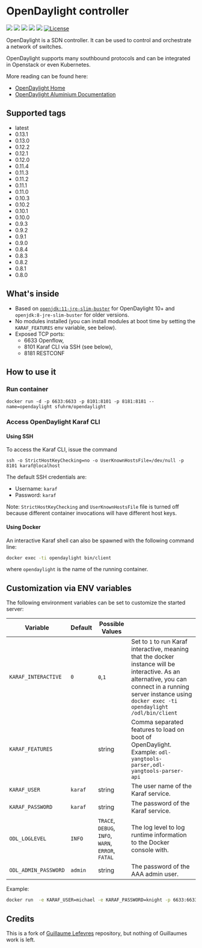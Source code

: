 # OpenDaylight controller

[![](https://img.shields.io/docker/pulls/sfuhrm/opendaylight?style=plastic)](https://hub.docker.com/repository/docker/sfuhrm/opendaylight/general)
[![](https://img.shields.io/docker/image-size/sfuhrm/opendaylight/latest?style=plastic)](https://hub.docker.com/repository/docker/sfuhrm/opendaylight/general)
[![](https://img.shields.io/microbadger/layers/sfuhrm/opendaylight?style=plastic)](https://hub.docker.com/repository/docker/sfuhrm/opendaylight/general)
[![](https://img.shields.io/docker/cloud/automated/sfuhrm/opendaylight?style=plastic)](https://hub.docker.com/repository/docker/sfuhrm/opendaylight/general)
[![](https://img.shields.io/docker/cloud/build/sfuhrm/opendaylight?style=plastic)](https://hub.docker.com/repository/docker/sfuhrm/opendaylight/general)
[![License](https://img.shields.io/badge/License-Apache%202.0-blue.svg)](https://opensource.org/licenses/Apache-2.0)

OpenDaylight is a SDN controller. It can be used to control and orchestrate a network of switches.

OpenDaylight supports many southbound protocols and can be integrated in Openstack or even Kubernetes.

More reading can be found here:

- [OpenDaylight Home](https://www.opendaylight.org/)
- [OpenDaylight Aluminium Documentation](https://docs.opendaylight.org/en/stable-aluminium/)

## Supported tags

- latest
- 0.13.1
- 0.13.0
- 0.12.2
- 0.12.1
- 0.12.0
- 0.11.4
- 0.11.3
- 0.11.2
- 0.11.1
- 0.11.0
- 0.10.3
- 0.10.2
- 0.10.1
- 0.10.0
- 0.9.3
- 0.9.2
- 0.9.1
- 0.9.0
- 0.8.4
- 0.8.3
- 0.8.2
- 0.8.1
- 0.8.0

## What's inside

- Based on [`openjdk:11-jre-slim-buster`](https://hub.docker.com/_/openjdk) for OpenDaylight 10+ and `openjdk:8-jre-slim-buster` for older versions.
- No modules installed (you can install modules at boot time by setting the `KARAF_FEATURES` env variable, see below).
- Exposed TCP ports:
  - 6633 Openflow,
  - 8101 Karaf CLI via SSH (see below),
  - 8181 RESTCONF

## How to use it

### Run container

`docker run -d -p 6633:6633 -p 8101:8101 -p 8181:8181 --name=opendaylight sfuhrm/opendaylight`

### Access OpenDaylight Karaf CLI

#### Using SSH

To access the Karaf CLI, issue the command

`ssh -o StrictHostKeyChecking=no -o UserKnownHostsFile=/dev/null -p 8101 karaf@localhost`

The default SSH credentials are:

- Username: `karaf`
- Password: `karaf`

Note: `StrictHostKeyChecking` and `UserKnownHostsFile` file is turned off because different container invocations will have different host keys.

#### Using Docker

An interactive Karaf shell can also be spawned with the following command line:

```bash
docker exec -ti opendaylight bin/client
```

where `opendaylight` is the name of the running container.

## Customization via ENV variables

The following environment variables can be set to customize the started
server:

| Variable                | Default   |  Possible Values |   |
|-------------------------|-----------|------------------|---|
| `KARAF_INTERACTIVE`     | `0`       | `0`,`1`              | Set to `1` to run Karaf interactive, meaning that the docker instance will be interactive. As an alternative, you can connect in a running server instance using `docker exec -ti opendaylight /odl/bin/client`  |
| `KARAF_FEATURES`        |           | string           | Comma separated features to load on boot of OpenDaylight. Example: `odl-yangtools-parser,odl-yangtools-parser-api` |
| `KARAF_USER`            | `karaf`   | string           | The user name of the Karaf service.  |
| `KARAF_PASSWORD`        | `karaf`   | string           | The password of the Karaf service.  |
| `ODL_LOGLEVEL`          | `INFO`    | `TRACE`, `DEBUG`, `INFO`, `WARN`, `ERROR`, `FATAL` |  The log level to log runtime information to the Docker console with.  |
| `ODL_ADMIN_PASSWORD`    | `admin`   | string           |  The password of the AAA admin user.  |

Example:

```bash
docker run  -e KARAF_USER=michael -e KARAF_PASSWORD=knight -p 6633:6633 -p 8101:8101 -p 8181:8181 --name=opendaylight sfuhrm/opendaylight:latest
```

## Credits

This is a fork of [Guillaume Lefevres](https://github.com/guillaumelfv/docker-opendaylight)
repository, but nothing of Guillaumes work is left.
